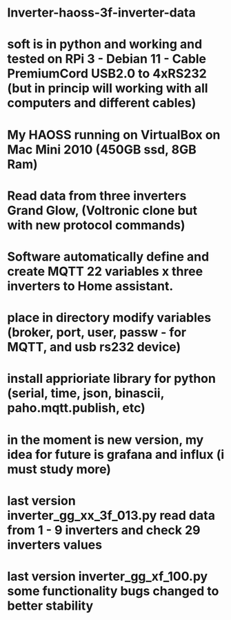 # Inverter-haoss-3f-inverter-data
# soft is in python and working and tested on RPi 3 - Debian 11 - Cable PremiumCord USB2.0 to 4xRS232 (but in princip will working with all computers and different cables)
# My HAOSS running on VirtualBox on Mac Mini 2010 (450GB ssd, 8GB Ram)
# Read data from three inverters Grand Glow, (Voltronic clone but with new protocol commands)
# Software automatically define and create MQTT 22 variables x three inverters to Home assistant.
# place in directory modify variables (broker, port, user, passw - for MQTT, and usb rs232 device)
# install apprioriate library for python (serial, time, json, binascii, paho.mqtt.publish, etc) 
# in the moment is new version, my idea for future is grafana and influx (i must study more)
# last version inverter_gg_xx_3f_013.py read data from 1 - 9 inverters and check 29 inverters values
# last version inverter_gg_xf_100.py some functionality bugs changed to better stability
